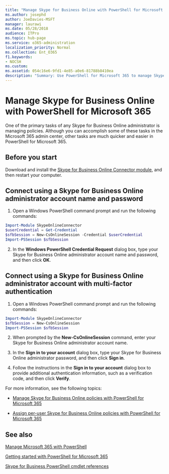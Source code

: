 ```yaml
---
title: "Manage Skype for Business Online with PowerShell for Microsoft 365"
ms.author: josephd
author: JoeDavies-MSFT
manager: laurawi
ms.date: 05/28/2018
audience: ITPro
ms.topic: hub-page
ms.service: o365-administration
localization_priority: Normal
ms.collection: Ent_O365
f1.keywords:
- NOCSH
ms.custom: 
ms.assetid: 054c16e6-9fd1-4e85-a0e6-81788b8410ea
description: "Summary: Use PowerShell for Microsoft 365 to manage Skype for Business Online policies, per-user policies, and meeting settings."
---
```


# Manage Skype for Business Online with PowerShell for Microsoft 365

One of the primary tasks of any Skype for Business Online administrator is managing policies. Although you can accomplish some of these tasks in the Microsoft 365 admin center, other tasks are much quicker and easier in PowerShell for Microsoft 365. 

## Before you start

Download and install the [Skype for Business Online Connector module](https://www.microsoft.com/download/details.aspx?id=39366), and then restart your computer.


## Connect using a Skype for Business Online administrator account name and password

1. Open a Windows PowerShell command prompt and run the following commands: 
    
  ```powershell
  Import-Module SkypeOnlineConnector
  $userCredential = Get-Credential
  $sfbSession = New-CsOnlineSession -Credential $userCredential
  Import-PSSession $sfbSession
  ```

2. In the **Windows PowerShell Credential Request** dialog box, type your Skype for Business Online administrator account name and password, and then click **OK**.


## Connect using a Skype for Business Online administrator account with multi-factor authentication

1. Open a Windows PowerShell command prompt and run the following commands:

  ```powershell
  Import-Module SkypeOnlineConnector
  $sfbSession = New-CsOnlineSession
  Import-PSSession $sfbSession
  ```

2. When prompted by the **New-CsOnlineSession** command, enter your Skype for Business Online administrator account name.

3. In the **Sign in to your account** dialog box, type your Skype for Business Online administrator password, and then click **Sign in**.

4. Follow the instructions in the **Sign in to your account** dialog box to provide additional authentication information, such as a verification code, and then click **Verify**.

For more information, see the following topics:
  
- [Manage Skype for Business Online policies with PowerShell for Microsoft 365](manage-skype-for-business-online-policies-with-office-365-powershell.md)
    
- [Assign per-user Skype for Business Online policies with PowerShell for Microsoft 365](assign-per-user-skype-for-business-online-policies-with-office-365-powershell.md)
    
## See also

[Manage Microsoft 365 with PowerShell](manage-office-365-with-office-365-powershell.md)
  
[Getting started with PowerShell for Microsoft 365](getting-started-with-office-365-powershell.md)

[Skype for Business PowerShell cmdlet references](https://docs.microsoft.com/powershell/module/skype/?view=skype-ps)

